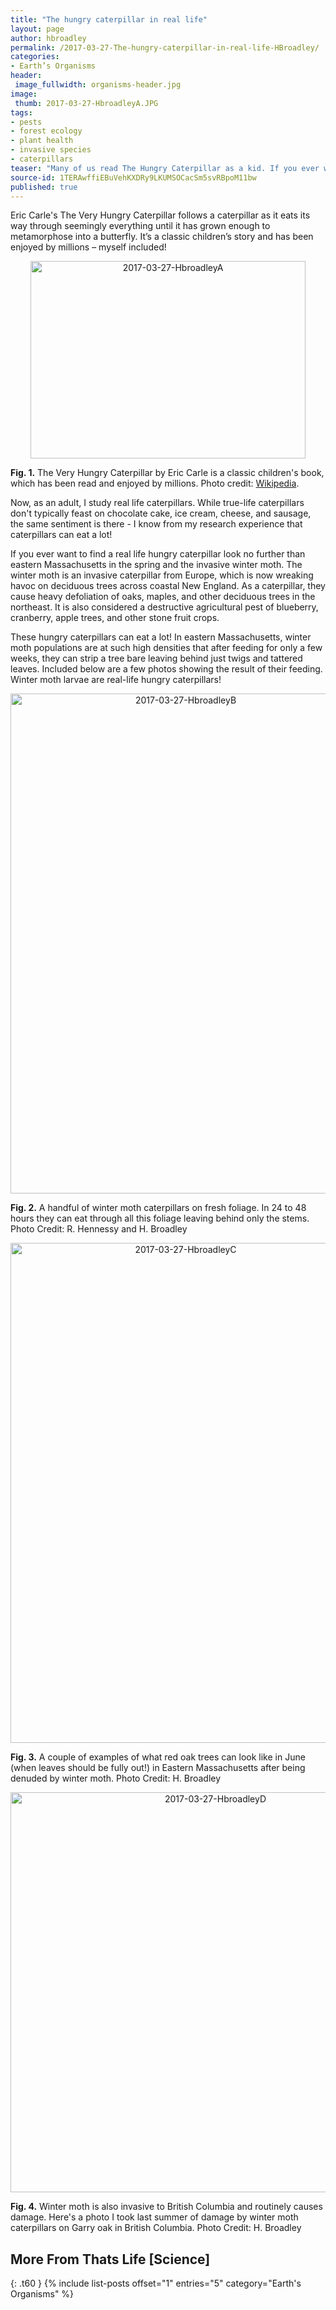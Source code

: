 ```yaml
---
title: "The hungry caterpillar in real life"
layout: page
author: hbroadley
permalink: /2017-03-27-The-hungry-caterpillar-in-real-life-HBroadley/
categories:
- Earth’s Organisms
header:
 image_fullwidth: organisms-header.jpg
image:
 thumb: 2017-03-27-HbroadleyA.JPG
tags:
- pests
- forest ecology
- plant health
- invasive species
- caterpillars
teaser: "Many of us read The Hungry Caterpillar as a kid. If you ever want to find a real life hungry caterpillar, look no further than eastern Massachusetts and the invasive winter moth."
source-id: 1TERAwffiEBuVehKXDRy9LKUMSOCacSm5svRBpoM11bw
published: true
---
```


Eric Carle's The Very Hungry Caterpillar follows a caterpillar as it eats its way through seemingly everything until it has grown enough to metamorphose into a butterfly.  It’s a classic children’s story and has been enjoyed by millions – myself included!  

<center><a data-flickr-embed="true"  href="https://www.flickr.com/photos/139839751@N06/32801049174/in/dateposted-friend/" title="2017-03-27-HbroadleyA"><img src="https://c1.staticflickr.com/4/3852/32801049174_c9e6ded7ef.jpg" width="440" height="316" alt="2017-03-27-HbroadleyA"></a><script async src="//embedr.flickr.com/assets/client-code.js" charset="utf-8"></script></center>

**Fig. 1.** The Very Hungry Caterpillar by Eric Carle is a classic children's book, which has been read and enjoyed by millions.  Photo credit: [Wikipedia](https://upload.wikimedia.org/wikipedia/en/b/b5/HungryCaterpillar.JPG). 

Now, as an adult, I study real life caterpillars.  While true-life caterpillars don't typically feast on chocolate cake, ice cream, cheese, and sausage, the same sentiment is there - I know from my research experience that caterpillars can eat a lot!    

If you ever want to find a real life hungry caterpillar look no further than eastern Massachusetts in the spring and the invasive winter moth.  The winter moth is an invasive caterpillar from Europe, which is now wreaking havoc on deciduous trees across coastal New England.  As a caterpillar, they cause heavy defoliation of oaks, maples, and other deciduous trees in the northeast.  It is also considered a destructive agricultural pest of blueberry, cranberry,  apple trees, and other stone fruit crops. 

These hungry caterpillars can eat a lot! In eastern Massachusetts, winter moth populations are at such high densities that after feeding for only a few weeks, they can strip a tree bare leaving behind just twigs and tattered leaves.  Included below are a few photos showing the result of their feeding.  Winter moth larvae are real-life hungry caterpillars! 

<center><a data-flickr-embed="true"  href="https://www.flickr.com/photos/139839751@N06/32801049134/in/dateposted-friend/" title="2017-03-27-HbroadleyB"><img src="https://c1.staticflickr.com/3/2824/32801049134_2caeccfca2_c.jpg" width="545" height="800" alt="2017-03-27-HbroadleyB"></a><script async src="//embedr.flickr.com/assets/client-code.js" charset="utf-8"></script></center>

**Fig. 2.** A handful of winter moth caterpillars on fresh foliage.  In 24 to 48 hours they can eat through all this foliage leaving behind only the stems.  Photo Credit: R. Hennessy and H. Broadley 

<center><a data-flickr-embed="true"  href="https://www.flickr.com/photos/139839751@N06/33602956526/in/dateposted-friend/" title="2017-03-27-HbroadleyC"><img src="https://c1.staticflickr.com/3/2867/33602956526_ae9e702e44_c.jpg" width="545" height="800" alt="2017-03-27-HbroadleyC"></a><script async src="//embedr.flickr.com/assets/client-code.js" charset="utf-8"></script></center>

**Fig. 3.** A couple of examples of what red oak trees can look like in June (when leaves should be fully out!) in Eastern Massachusetts after being denuded by winter moth.  Photo Credit: H. Broadley 

<center><a data-flickr-embed="true"  href="https://www.flickr.com/photos/139839751@N06/32801049564/in/dateposted-friend/" title="2017-03-27-HbroadleyD"><img src="https://c1.staticflickr.com/3/2861/32801049564_b6dac1c603_z.jpg" width="640" height="640" alt="2017-03-27-HbroadleyD"></a><script async src="//embedr.flickr.com/assets/client-code.js" charset="utf-8"></script></center>

**Fig. 4.** Winter moth is also invasive to British Columbia and routinely causes damage.  Here's a photo I took last summer of damage by winter moth caterpillars on Garry oak in British Columbia.  Photo Credit: H. Broadley

## More From Thats Life [Science]
{: .t60 }
{% include list-posts offset="1" entries="5" category="Earth's Organisms" %}

